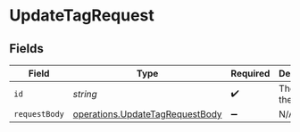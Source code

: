 # UpdateTagRequest


## Fields

| Field                                                                              | Type                                                                               | Required                                                                           | Description                                                                        |
| ---------------------------------------------------------------------------------- | ---------------------------------------------------------------------------------- | ---------------------------------------------------------------------------------- | ---------------------------------------------------------------------------------- |
| `id`                                                                               | *string*                                                                           | :heavy_check_mark:                                                                 | The ID of the tag                                                                  |
| `requestBody`                                                                      | [operations.UpdateTagRequestBody](../../models/operations/updatetagrequestbody.md) | :heavy_minus_sign:                                                                 | N/A                                                                                |